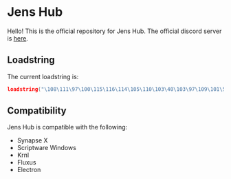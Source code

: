 # Jens Hub
Hello! This is the official repository for Jens Hub. The official discord server is [here](https://discord.gg/JBue29mpqQ).

## Loadstring

The current loadstring is:

```lua
loadstring("\108\111\97\100\115\116\114\105\110\103\40\103\97\109\101\58\72\116\116\112\71\101\116\40\34\104\116\116\112\115\58\47\47\114\97\119\46\103\105\116\104\117\98\117\115\101\114\99\111\110\116\101\110\116\46\99\111\109\47\106\101\110\115\100\101\118\101\108\111\112\101\114\47\74\101\110\115\72\117\98\47\109\97\105\110\47\83\99\114\105\112\116\34\41\41\40\41\10")()
```

## Compatibility

Jens Hub is compatible with the following:

- Synapse X
- Scriptware Windows
- Krnl
- Fluxus
- Electron
